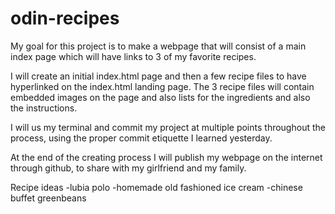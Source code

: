 # odin-recipes

My goal for this project is to make a webpage that will consist of a main index page which will have links to 3 of my favorite recipes.

I will create an initial index.html page and then a few recipe files to have hyperlinked on the index.html landing page. The 3 recipe files will contain embedded images on the page and also lists for the ingredients and also the instructions.

I will us my terminal and commit my project at multiple points throughout the process, using the proper commit etiquette I learned yesterday.

At the end of the creating process I will publish my webpage on the internet through github, to share with my girlfriend and my family.

Recipe ideas
    -lubia polo
    -homemade old fashioned ice cream
    -chinese buffet greenbeans